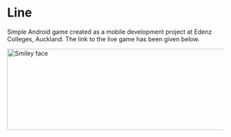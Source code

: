 # Line
Simple Android game created as a mobile development project at Edenz Colleges, Auckland. The link to the live game has been given below.


<a href="https://play.google.com/store/apps/details?id=edenz.game">
<img src="https://scontent.fhlz1-1.fna.fbcdn.net/v/t1.0-9/36832213_1864103500279036_2877875624465137664_n.jpg?_nc_cat=0&oh=0c21c8e54c2e9077571c60ebdc07153a&oe=5BEB7EFE" alt="Smiley face" width="606" height="189">
</a>
